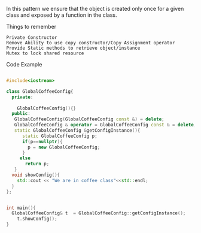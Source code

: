 In this pattern we ensure that the object is created only once for a given class and exposed by a function in the class.

Things to remember
```
Private Constructor
Remove Ability to use copy constructor/Copy Assignment operator
Provide Static methods to retrieve object/instance
Mutex to lock shared resource
```
Code Example

```cpp

#include<iostream>

class GlobalCoffeeConfig{
  private:
    
    GlobalCoffeeConfig(){}
  public:
   GlobalCoffeeConfig(GlobalCoffeeConfig const &) = delete;
   GlobalCoffeeConfig & operator = GlobalCoffeeConfig const & = delete;
   static GlobalCoffeeConfig &getConfigInstance(){
      static GlobalCoffeeConfig p;
      if(p==nullptr){
        p = new GlobalCoffeeConfig;
      }
     else
       return p;
   }
  void showConfig(){
    std::cout << "We are in coffee class"<<std::endl;
  }
};


int main(){
  GlobalCoffeeConfig& t  = GlobalCoffeeConfig::getConfigInstance();
    t.showConfig();
}

```
